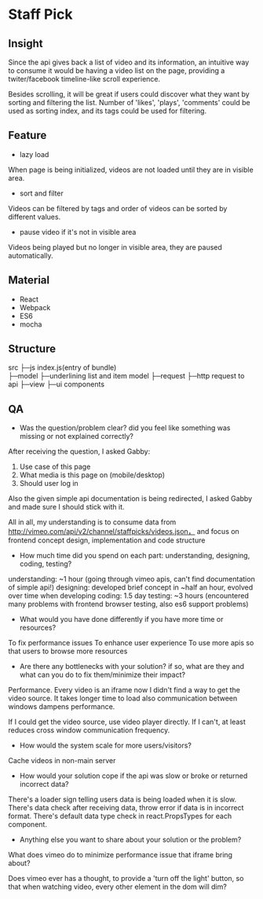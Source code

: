 # Staff Pick

## Insight  

  Since the api gives back a list of video and its information,
  an intuitive way to consume it would be having a video list on the page,
  providing a twiter/facebook timeline-like scroll experience.

  Besides scrolling, it will be great if users could discover what they want by sorting and filtering the list.
  Number of 'likes', 'plays', 'comments' could be used as sorting index, and its tags could be used for filtering.


## Feature

 * lazy load

When page is being initialized, videos are not loaded until they are in visible area.

 * sort and filter

Videos can be filtered by tags and order of videos can be sorted by different values.

 * pause video if it's not in visible area

Videos being played but no longer in visible area, they are paused automatically.


## Material

 * React
 * Webpack
 * ES6
 * mocha


## Structure

src
├─js
   index.js(entry of bundle)   
   ├─model
        ├─underlining list and item model
   ├─request
        ├─http request to api
   ├─view
        ├─ui components


## QA

 *  Was the question/problem clear? did you feel like something was missing or not explained correctly?

After receiving the question, I asked Gabby:

1. Use case of this page
2. What media is this page on (mobile/desktop)
3. Should user log in

Also the given simple api documentation is being redirected, I asked Gabby and made sure I should stick with it.

All in all, my understanding is to consume data from http://vimeo.com/api/v2/channel/staffpicks/videos.json，
and focus on frontend concept design, implementation and code structure


 *  How much time did you spend on each part: understanding, designing, coding, testing?

understanding: ~1 hour (going through vimeo apis, can't find documentation of simple api!)
designing: developed brief concept in ~half an hour, evolved over time when developing
coding: 1.5 day
testing: ~3 hours (encountered many problems with frontend browser testing, also es6 support problems)

 *  What would you have done differently if you have more time or resources?

To fix performance issues
To enhance user experience
To use more apis so that users to browse more resources

 *  Are there any bottlenecks with your solution? if so, what are they and what can you do to fix them/minimize their impact?

Performance. 
Every video is an iframe now I didn't find a way to get the video source.
It takes longer time to load also communication between windows dampens performance.

If I could get the video source, use video player directly.
If I can't, at least reduces cross window communication frequency.

 *  How would the system scale for more users/visitors?

Cache videos in non-main server

 *  How would your solution cope if the api was slow or broke or returned incorrect data?

There's a loader sign telling users data is being loaded when it is slow.
There's data check after receiving data, throw error if data is in incorrect format.
There's default data type check in react.PropsTypes for each component.

 *  Anything else you want to share about your solution or the problem?

What does vimeo do to minimize performance issue that iframe bring about?

Does vimeo ever has a thought, to provide a 'turn off the light' button,
so that when watching video, every other element in the dom will dim?

